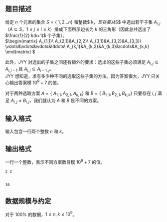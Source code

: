 

## 题目描述

给定 $n$ 个元素的集合 $S= \left\{ \ 1,2...n \right\}$ 和整数$ k$，现在要从$S$ 中选出若干子集 $A_{i,j}$（$A \subseteq S$，$1 \le j \le i \le k$）排成下面所示边长为 $k$ 的三角形（因此总共选出了 $\frac{1}{2} k(k+1)$ 个子集）。      
$\begin{matrix}
A_{1,1}\\
A_{2,1}&A_{2,2}\\
A_{3,1}&A_{3,2}&A_{3,3}\\
\vdots&\vdots&\vdots&\ddots\\
A_{k,1}&A_{k,2}&A_{k,3}&\cdots&A_{k,k}
\end{matrix}   $        

此外，JYY 对选出的子集之间还有额外的要求：选出的这些子集必须满足
$A_{i,j} \subseteq A_{i,j-1}$ 且 $A_{i,j} \subseteq A_{i-1,j}$。     
JYY 想知道，求有多少种不同的选取这些子集的方法。因为答案很大，JYY 只关心输出答案模 $10^9+7$ 的值。 
      
对于两种选取方案 $A = \left\{ \ A_{1,1} , A_{2,1} , A_{k,k} \right\}$ 和 $B = \left\{ \ B_{1,1} , B_{2,1} , B_{k,k} \right\}$ 只要存在 $i,j$ 满足 $A_{i,j} \neq B_{i,j}$，我们就认为 $A$ 和 $B$ 是不同的方案。   

## 输入格式

输入包含一行两个整数 $n$ 和 $k$。

## 输出格式

一行一个整数，表示不同方案数目模 $10^9+7$ 的值。

```input1
2 2


```

```output1
16
```
## 数据规模与约定

对于 $100\%$ 的数据，$1\le n,k\le 10^9$。

